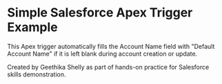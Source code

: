 # Simple Salesforce Apex Trigger Example

This Apex trigger automatically fills the Account Name field with "Default Account Name" if it is left blank during account creation or update.

Created by Geethika Shelly as part of hands-on practice for Salesforce skills demonstration.
